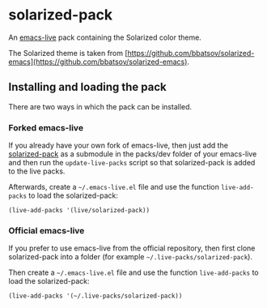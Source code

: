 # solarized-pack

An [emacs-live](https://github.com/overtone/emacs-live) pack containing the Solarized color theme.

The Solarized theme is taken from [https://github.com/bbatsov/solarized-emacs](https://github.com/bbatsov/solarized-emacs).

## Installing and loading the pack

There are two ways in which the pack can be installed.

### Forked emacs-live

If you already have your own fork of emacs-live, then just add the [solarized-pack]() as a submodule in the packs/dev folder of your emacs-live and then run the `update-live-packs` script so that solarized-pack is added to the live packs.

Afterwards, create a `~/.emacs-live.el` file and use the function `live-add-packs` to load the solarized-pack:

    (live-add-packs '(live/solarized-pack))

### Official emacs-live

If you prefer to use emacs-live from the official repository, then first clone solarized-pack into a folder (for example `~/.live-packs/solarized-pack`).

Then create a `~/.emacs-live.el` file and use the function `live-add-packs` to load the solarized-pack:

    (live-add-packs '(~/.live-packs/solarized-pack))
